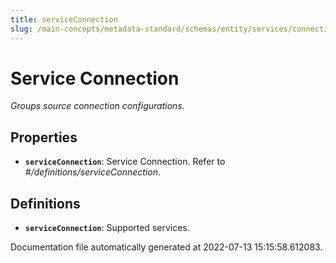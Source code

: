 ```yaml
---
title: serviceConnection
slug: /main-concepts/metadata-standard/schemas/entity/services/connections/serviceconnection
---
```


# Service Connection

*Groups source connection configurations.*

## Properties

- **`serviceConnection`**: Service Connection. Refer to *#/definitions/serviceConnection*.
## Definitions

- **`serviceConnection`**: Supported services.


Documentation file automatically generated at 2022-07-13 15:15:58.612083.

